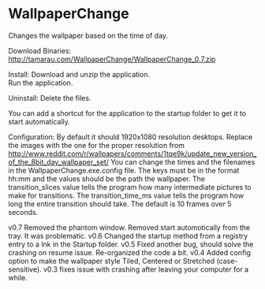 WallpaperChange
===============

Changes the wallpaper based on the time of day.

Download Binaries: http://tamarau.com/WallpaperChange/WallpaperChange_0.7.zip

Install:
Download and unzip the application.  
Run the application.

Uninstall:
Delete the files.

You can add a shortcut for the application to the startup folder to get it to start automatically.


Configuration:
By default it should 1920x1080 resolution desktops. Replace the images with the one for the proper resolution from http://www.reddit.com/r/wallpapers/comments/1tqe9k/update_new_version_of_the_8bit_day_wallpaper_set/
You can change the times and the filenames in the WallpaperChange.exe.config file. The keys must be in the format hh:mm and the values should be the path the wallpaper.
The transition_slices value tells the program how many intermediate pictures to make for transitions. 
The transition_time_ms value tells the program how long the entire transition should take. 
The default is 10 frames over 5 seconds.

v0.7 Removed the phantom window.  Removed start automotically from the tray.  It was problematic.
v0.6 Changed the startup method from a registry entry to a lnk in the Startup folder.
v0.5 Fixed another bug, should solve the crashing on resume issue.  Re-organized the code a bit.
v0.4 Added config option to make the wallpaper style Tiled, Centered or Stretched (case-sensitive).
v0.3 fixes issue with crashing after leaving your computer for a while.
